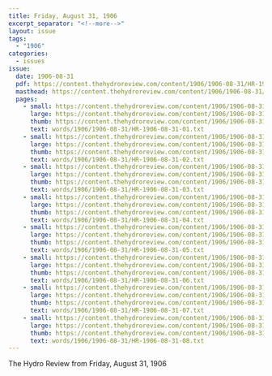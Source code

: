 ```yaml
---
title: Friday, August 31, 1906
excerpt_separator: "<!--more-->"
layout: issue
tags:
  - "1906"
categories:
  - issues
issue:
  date: 1906-08-31
  pdf: https://content.thehydroreview.com/content/1906/1906-08-31/HR-1906-08-31.pdf
  masthead: https://content.thehydroreview.com/content/1906/1906-08-31/masthead/HR-1906-08-31.jpg
  pages:
    - small: https://content.thehydroreview.com/content/1906/1906-08-31/small/HR-1906-08-31-01.jpg
      large: https://content.thehydroreview.com/content/1906/1906-08-31/large/HR-1906-08-31-01.jpg
      thumb: https://content.thehydroreview.com/content/1906/1906-08-31/thumbnails/HR-1906-08-31-01.jpg
      text: words/1906/1906-08-31/HR-1906-08-31-01.txt
    - small: https://content.thehydroreview.com/content/1906/1906-08-31/small/HR-1906-08-31-02.jpg
      large: https://content.thehydroreview.com/content/1906/1906-08-31/large/HR-1906-08-31-02.jpg
      thumb: https://content.thehydroreview.com/content/1906/1906-08-31/thumbnails/HR-1906-08-31-02.jpg
      text: words/1906/1906-08-31/HR-1906-08-31-02.txt
    - small: https://content.thehydroreview.com/content/1906/1906-08-31/small/HR-1906-08-31-03.jpg
      large: https://content.thehydroreview.com/content/1906/1906-08-31/large/HR-1906-08-31-03.jpg
      thumb: https://content.thehydroreview.com/content/1906/1906-08-31/thumbnails/HR-1906-08-31-03.jpg
      text: words/1906/1906-08-31/HR-1906-08-31-03.txt
    - small: https://content.thehydroreview.com/content/1906/1906-08-31/small/HR-1906-08-31-04.jpg
      large: https://content.thehydroreview.com/content/1906/1906-08-31/large/HR-1906-08-31-04.jpg
      thumb: https://content.thehydroreview.com/content/1906/1906-08-31/thumbnails/HR-1906-08-31-04.jpg
      text: words/1906/1906-08-31/HR-1906-08-31-04.txt
    - small: https://content.thehydroreview.com/content/1906/1906-08-31/small/HR-1906-08-31-05.jpg
      large: https://content.thehydroreview.com/content/1906/1906-08-31/large/HR-1906-08-31-05.jpg
      thumb: https://content.thehydroreview.com/content/1906/1906-08-31/thumbnails/HR-1906-08-31-05.jpg
      text: words/1906/1906-08-31/HR-1906-08-31-05.txt
    - small: https://content.thehydroreview.com/content/1906/1906-08-31/small/HR-1906-08-31-06.jpg
      large: https://content.thehydroreview.com/content/1906/1906-08-31/large/HR-1906-08-31-06.jpg
      thumb: https://content.thehydroreview.com/content/1906/1906-08-31/thumbnails/HR-1906-08-31-06.jpg
      text: words/1906/1906-08-31/HR-1906-08-31-06.txt
    - small: https://content.thehydroreview.com/content/1906/1906-08-31/small/HR-1906-08-31-07.jpg
      large: https://content.thehydroreview.com/content/1906/1906-08-31/large/HR-1906-08-31-07.jpg
      thumb: https://content.thehydroreview.com/content/1906/1906-08-31/thumbnails/HR-1906-08-31-07.jpg
      text: words/1906/1906-08-31/HR-1906-08-31-07.txt
    - small: https://content.thehydroreview.com/content/1906/1906-08-31/small/HR-1906-08-31-08.jpg
      large: https://content.thehydroreview.com/content/1906/1906-08-31/large/HR-1906-08-31-08.jpg
      thumb: https://content.thehydroreview.com/content/1906/1906-08-31/thumbnails/HR-1906-08-31-08.jpg
      text: words/1906/1906-08-31/HR-1906-08-31-08.txt
---
```


The Hydro Review from Friday, August 31, 1906

<!--more-->

